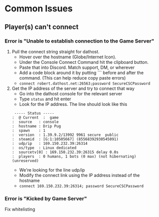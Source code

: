 

# Common Issues
## Player(s) can't connect
### Error is "Unable to establish connection to the Game Server"
1. Pull the connect string straight for dathost. 
	 * Hover over the hostname (Globe/Internet Icon). 
	 * Under the Console Connect Command hit the clipboard button. 
	 * Paste that into Discord. Match support, DM, or wherever
	 * Add a code block around it by putting ``` before and after the command. (This can help reduce copy paste errors)
	 * `connect robert.dathost.net:26563;password SecureCSCPassword`
2. Get the IP address of the server and try to connect that way
	* Go into the dathost console for the relevant server
	* Type `status` and hit enter
	* Look for the IP address. The line should look like this 
	```
	 ----- Status -----
	:  @ Current  :  game
	:  source   : console
	:  hostname : Drip Pug
	:  spawn    : 1
	:  version  : 1.39.9.2/13992 9961 secure  public
	:  steamid  : [G:1:10505667] (85568392930545091)
	:  udp/ip   : 169.150.232.39:26314
	:  os/type  : Linux dedicated
	:  sourcetv[0] : 169.150.232.39:26315 delay 0.0s
	:  players  : 0 humans, 1 bots (0 max) (not hibernating) (unreserved) 
	```
	* We're looking for the line udp/ip
	* Modify the connect link using the IP address instead of the hostname
	* `connect 169.150.232.39:26314; password SecureCSCPassword`
### Error is "Kicked by Game Server"
Fix whitelisting

